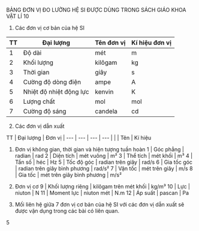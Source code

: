 BẢNG ĐƠN VỊ ĐO LƯỜNG HỆ SI
ĐƯỢC DÙNG TRONG SÁCH GIÁO KHOA VẬT LÍ 10

1. Các đơn vị cơ bản của hệ SI

TT | Đại lượng | Tên đơn vị | Kí hiệu đơn vị
--- | --- | --- | ---
1 | Độ dài | mét | m
2 | Khối lượng | kilôgam | kg
3 | Thời gian | giây | s
4 | Cường độ dòng điện | ampe | A
5 | Nhiệt độ nhiệt động lực | kenvin | K
6 | Lượng chất | mol | mol
7 | Cường độ sáng | candela | cd

2. Các đơn vị dẫn xuất

TT | Đại lượng | Đơn vị |
--- | --- | --- | ---
| | | Tên | Kí hiệu
1. Đơn vị không gian, thời gian và hiện tượng tuần hoàn
1 | Góc phẳng | radian | rad
2 | Diện tích | mét vuông | m²
3 | Thể tích | mét khối | m³
4 | Tần số | héc | Hz
5 | Tốc độ góc | radian trên giây | rad/s
6 | Gia tốc góc | radian trên giây bình phương | rad/s²
7 | Vận tốc | mét trên giây | m/s
8 | Gia tốc | mét trên giây bình phương | m/s²
2. Đơn vị cơ
9 | Khối lượng riêng | kilôgam trên mét khối | kg/m³
10 | Lực | niuton | N
11 | Moment lực | niuton mét | N.m
12 | Áp suất | pascan | Pa

3. Mối liên hệ giữa 7 đơn vị cơ bản của hệ SI với các đơn vị dẫn xuất sẽ được vận dụng trong các bài có liên quan.

5